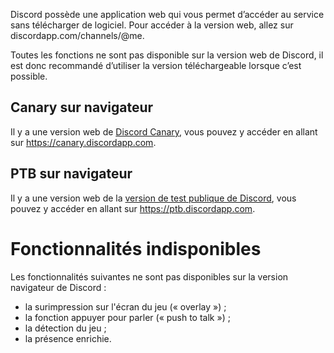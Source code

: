 <!-- TITLE: French - Discord Web -->
<!-- SUBTITLE: Client Discord sur navigateur web -->

Discord possède une application web qui vous permet d’accéder au service sans télécharger de logiciel. Pour accéder à la version web, allez sur discordapp.com/channels/@me. 

Toutes les fonctions ne sont pas disponible sur la version web de Discord, il est donc recommandé d’utiliser la version téléchargeable lorsque c’est possible.

## Canary sur navigateur
Il y a une version web de [Discord Canary](/fr/canary), vous pouvez y accéder en allant sur https://canary.discordapp.com.

## PTB sur navigateur
Il y a une version web de la [version de test publique de Discord](/fr/ptb), vous pouvez y accéder en allant sur https://ptb.discordapp.com.

# Fonctionnalités indisponibles
Les fonctionnalités suivantes ne sont pas disponibles sur la version navigateur de Discord :
* la surimpression sur l'écran du jeu (« overlay ») ;
* la fonction appuyer pour parler (« push to talk ») ;
* la détection du jeu ;
* la présence enrichie.